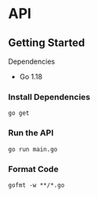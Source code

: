 # API

## Getting Started

Dependencies

- Go 1.18

### Install Dependencies

```
go get
```

### Run the API

```
go run main.go
```

### Format Code

```
gofmt -w **/*.go
```
